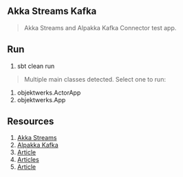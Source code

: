 Akka Streams Kafka
------------------
>Akka Streams and Alpakka Kafka Connector test app.

Run
---
1. sbt clean run
>Multiple main classes detected. Select one to run:
1. objektwerks.ActorApp
2. objektwerks.App

Resources
---------
1. [Akka Streams](https://doc.akka.io/docs/akka/current/stream/index.html)
2. [Alpakka Kafka](https://doc.akka.io/docs/alpakka-kafka/current/)
3. [Article](https://medium.com/wbaa/streaming-the-last-few-minutes-from-kafka-using-akka-streams-dfa2ecd1fdbb)
4. [Articles](https://blog.colinbreck.com/rethinking-streaming-workloads-with-akka-streams-part-iii/)
5. [Article](https://blog.rockthejvm.com/akkastreams-to-actors-and-back/)